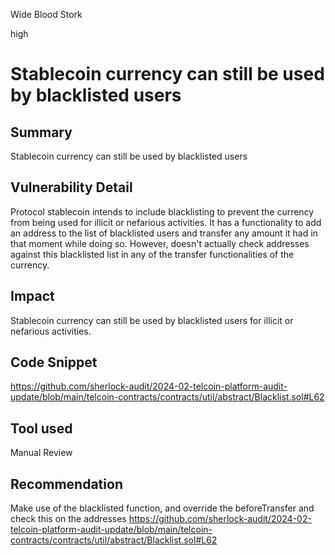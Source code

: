 Wide Blood Stork

high

# Stablecoin currency can still be used by blacklisted users

## Summary
Stablecoin currency can still be used by blacklisted users

## Vulnerability Detail
Protocol stablecoin intends to include blacklisting to prevent the currency from being used for illicit or nefarious activities. It has a functionality to add an address to the list of blacklisted users and transfer any amount it had in that moment while doing so. However, doesn't actually check addresses against this blacklisted list in any of the transfer functionalities of the currency.

## Impact
Stablecoin currency can still be used by blacklisted users for illicit or nefarious activities. 

## Code Snippet
https://github.com/sherlock-audit/2024-02-telcoin-platform-audit-update/blob/main/telcoin-contracts/contracts/util/abstract/Blacklist.sol#L62

## Tool used

Manual Review

## Recommendation
Make use of the blacklisted function, and override the beforeTransfer and check this on the addresses
https://github.com/sherlock-audit/2024-02-telcoin-platform-audit-update/blob/main/telcoin-contracts/contracts/util/abstract/Blacklist.sol#L62